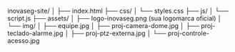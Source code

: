 inovaseg-site/
│
├── index.html
├── css/
│   └── styles.css
├── js/
│   └── script.js
├── assets/
│   ├── logo-inovaseg.png   (sua logomarca oficial)
│   └── img/
│       ├── equipe.jpg
│       ├── proj-camera-dome.jpg
│       ├── proj-teclado-alarme.jpg
│       ├── proj-ptz-externa.jpg
│       └── proj-controle-acesso.jpg